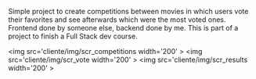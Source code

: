 Simple project to create competitions between movies in which users vote their favorites and see afterwards which were the most voted ones. Frontend done by someone else, backend done by me. This is part of a project to finish a Full Stack dev course.

<img src='cliente/img/scr_competitions width='200' >
<img src='cliente/img/scr_vote width='200' >
<img src='cliente/img/scr_results width='200' >

